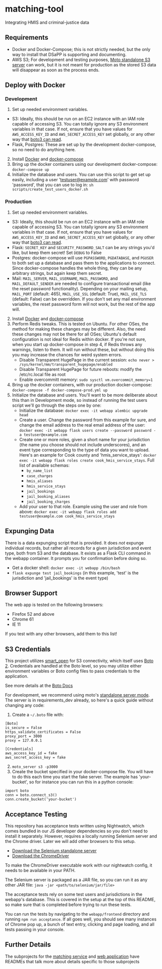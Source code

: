 # matching-tool
Integrating HMIS and criminal-justice data

## Requirements

- Docker and Docker-Compose; this is not strictly needed, but the only way to install that DSaPP is supporting and documenting.
- AWS S3; For development and testing purposes, [Moto standalone S3 server](#s3-credentials) can work, but it is not meant for production as the stored S3 data will disappear as soon as the process ends.


## Deploy with Docker

### Development
1. Set up needed environment variables.
 - S3: Ideally, this should be run on an EC2 instance with an IAM role capable of accessing S3. You can totally ignore any S3 environment variables in that case. If not, ensure that you have values for `AWS_ACCESS_KEY_ID` and `AWS_SECRET_ACCESS_KEY` set globally, or any other way that [boto3 can read](http://boto3.readthedocs.io/en/latest/guide/configuration.html).
 - Flask, Postgres: These are set up by the development docker-compose, so no need to do anything here.
2. Install [Docker](https://docs.docker.com/install/) and [docker-compose](https://docs.docker.com/compose/install/)
3. Bring up the docker containers using our development docker-compose: `docker-compose up`
4. Initialize the database and users. You can use this script to get set up easily, including a user 'testuser@example.com' with password 'password', that you can use to log in: `sh scripts/create_test_users_docker.sh`

### Production

1. Set up needed environment variables.
 - S3: Ideally, this should be run on an EC2 instance with an IAM role capable of accessing S3. You can totally ignore any S3 environment variables in that case. If not, ensure that you have values for `AWS_ACCESS_KEY_ID` and `AWS_SECRET_ACCESS_KEY` set globally, or any other way that [boto3 can read](http://boto3.readthedocs.io/en/latest/guide/configuration.html).
 - Flask: `SECRET_KEY` and `SECURITY_PASSWORD_SALT` can be any strings you'd like, but keep them secret! Set `DEBUG` to False
 - Postgres: docker-compose will use `PGPASSWORD`, `PGDATABASE`, and `PGUSER` to both set up a database and pass them to the applications to connect. Since docker-compose handles the whole thing, they can be any arbitrary strings, but again keep them secret.
 - Mail: `MAIL_SERVER`, `MAIL_USERNAME`, `MAIL_PASSWORD`, and `MAIL_DEFAULT_SENDER` are needed to configure transactional email (like the reset password functionality). Depending on your mailing setup, `MAIL_PORT` (default: 465), `MAIL_USE_SSL` (default: True), `MAIL_USE_TLS` (default: False) can be overridden. If you don't set any mail environment variables, the reset password form will not work, but the rest of the app will.

2. Install [Docker](https://docs.docker.com/install/) and [docker-compose](https://docs.docker.com/compose/install/)
3. Perform Redis tweaks. This is tested on Ubuntu. For other OSes, the method for making these changes may be different. Also, the need these changes may not be there for all OSes; Ubuntu's default configuration is not ideal for Redis within docker. If you're not sure, when you start up docker-compose in step 4, if Redis throws any warnings, listen to them. It will run without these, but without doing this you may increase the chances for weird system errors.
	- Disable Transparent HugePage in the current session: `echo never > /sys/kernel/mm/transparent_hugepage/enabled`
	- Disable Transparent HugePage for future reboots: modify the /etc/rc.local file as root
	- Enable overcommitt memory: `sudo sysctl vm.overcommit_memory=1`
4. Bring up the docker containers, with our production docker-compose: `docker-compose -f docker-compose-prod.yml up`
5. Initialize the database and users. You'll want to be more deliberate about this than in Development mode, so instead of running the test users script we'll go through the steps one by one:
	- Initialize the database: `docker exec -it webapp alembic upgrade head`
	- Create a user. Change the password from this example for sure, and change the email address to the real email address of the user: `docker exec -it webapp flask users create --password password -a testuser@example.com`
	- Create one or more roles, given a short name for your jurisdiction (the name you choose should not include underscores), and an event type corresponding to the type of data you want to upload. Here's an example for Cook county and 'hmis_service_stays': `docker exec -it webapp flask roles create cook_hmis_service_stays`. Full list of available schemas:
		- `by_name_list`
		- `case_charges`
		- `hmis_aliases`
		- `hmis_service_stays`
		- `jail_bookings`
		- `jail_booking_aliases`
		- `jail_booking_charges`
	- Add your user to that role. Example using the user and role from above: `docker exec -it webapp flask roles add testuser@example.com cook_hmis_service_stays`

## Expunging Data

There is a data expunging script that is provided. It does *not* expunge individual records, but rather all records for a given jurisdiction and event type, both from S3 and the database. It exists as a Flask CLI command in the webapp container. It prompts you for confirmation before doing so.

- Get a docker shell: `docker exec -it webapp /bin/bash`
- `flask expunge test jail_bookings` (in this example, 'test' is the jurisdiction and 'jail_bookings' is the event type)


## Browser Support
The web app is tested on the following browsers:

- Firefox 52 and above
- Chrome 61
- IE 11

If you test with any other browsers, add them to this list!


## S3 Credentials
This project utilizes [smart_open](https://github.com/RaRe-Technologies/smart_open) for S3 connectivity, which itself uses [Boto 2](http://boto.cloudhackers.com/en/latest/). Credentials are handled at the Boto level, so you may utilize either environment variables or Boto config files to pass credentials to the application.

See more details at the [Boto Docs](http://boto.cloudhackers.com/en/latest/boto_config_tut.html)

For development, we recommend using moto's [standalone server mode](https://github.com/spulec/moto#stand-alone-server-mode). The server is in requirements_dev already, so here's a quick guide without changing any code:

1. Create a `~/.boto` file with:

```
[Boto]
is_secure = False
https_validate_certificates = False
proxy_port = 3000
proxy = 127.0.0.1

[Credentials]
aws_access_key_id = fake
aws_secret_access_key = fake
```
2. `moto_server s3 -p3000`
3. Create the bucket specified in your docker-compose file. You will have to do this each time you start the fake server. The example has 'your-bucket', so for instance you can run this in a python console:

```
import boto
conn = boto.connect_s3()
conn.create_bucket('your-bucket')
```

## Acceptance Testing

This repository has acceptance tests written using Nightwatch, which comes bundled in our JS developer dependencies so you don't need to install it separately. However, requires a locally running Selenium server and the Chrome driver. Later we will add other browsers to this setup.

- [Download the Selenium standalone server](http://www.seleniumhq.org/download/)
- [Download the ChromeDriver](https://sites.google.com/a/chromium.org/chromedriver/downloads)

To make the ChromeDriver executable work with our nightwatch config, it needs to be available in your PATH.

The Selenium server is packaged as a JAR file, so you can run it as any other JAR file: `java -jar <path/to/selenium/jar/file>`

The acceptance tests rely on some test users and jurisdictions in the webapp's database. This is covered in the setup at the top of this README, so make sure that is completed before trying to run these tests.

You can run the tests by navigating to the `webapp/frontend` directory and running `npm run acceptance`. If all goes well, you should see many instances of Chrome pop up, a bunch of text entry, clicking and page loading, and all tests passing in your console.

## Further Details
The subprojects for the [matching service](matcher) and [web application](webapp) have READMEs that talk more about details specific to those subprojects
